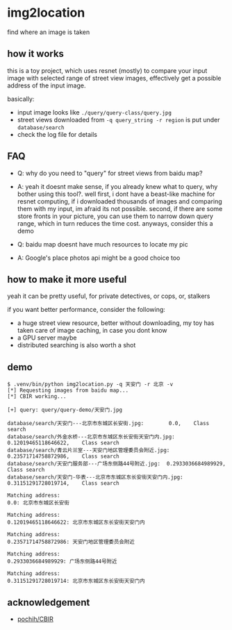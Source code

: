 # img2location

find where an image is taken

## how it works

this is a toy project, which uses resnet (mostly) to compare your input image with selected range of street view images, effectively get a possible address of the input image.

basically:

- input image looks like `./query/query-class/query.jpg`
- street views downloaded from `-q query_string -r region` is put under `database/search`
- check the log file for details

## FAQ

- Q: why do you need to "query" for street views from baidu map?
- A: yeah it doesnt make sense, if you already knew what to query, why bother using this tool?. well first, i dont have a beast-like machine for resnet computing, if i downloaded thousands of images and comparing them with my input, im afraid its not possible. second, if there are some store fronts in your picture, you can use them to narrow down query range, which in turn reduces the time cost. anyways, consider this a demo

- Q: baidu map doesnt have much resources to locate my pic
- A: Google's place photos api might be a good choice too

## how to make it more useful

yeah it can be pretty useful, for private detectives, or cops, or, stalkers

if you want better performance, consider the following:

- a huge street view resource, better without downloading, my toy has taken care of image caching, in case you dont know
- a GPU server maybe
- distributed searching is also worth a shot

## demo

```text
$ .venv/bin/python img2location.py -q 天安门 -r 北京 -v
[*] Requesting images from baidu map...
[*] CBIR working...

[+] query: query/query-demo/天安门.jpg

database/search/天安门---北京市东城区长安街.jpg:        0.0,    Class search
database/search/外金水桥---北京市东城区东长安街天安门内.jpg:    0.12019465118646622,    Class search
database/search/青云片兰室---天安门地区管理委员会附近.jpg:      0.23571714758872986,    Class search
database/search/天安门服务部---广场东侧路44号附近.jpg:  0.2933036684989929,     Class search
database/search/天安门-华表---北京市东城区东长安街天安门内.jpg: 0.31151291728019714,    Class search

Matching address:
0.0: 北京市东城区长安街

Matching address:
0.12019465118646622: 北京市东城区东长安街天安门内

Matching address:
0.23571714758872986: 天安门地区管理委员会附近

Matching address:
0.2933036684989929: 广场东侧路44号附近

Matching address:
0.31151291728019714: 北京市东城区东长安街天安门内
```

## acknowledgement

- [pochih/CBIR](https://github.com/pochih/CBIR)
